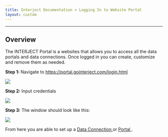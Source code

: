 ```yaml
---
title: Interject Documentation > Logging In to Website Portal
layout: custom
---
```

* * *

##  **Overview**

The INTERJECT Portal is a websites that allows you to access all the data portals and data connections. Once logged in you can create, customize and remove them as needed. 

**Step 1:** Navigate to [ https://portal.gointerject.com/login.html ](https://portal.gointerject.com/login.html)

![](attachments/142278762/144277849.png)

  


**Step 2:** Input credentials 

![](attachments/142278762/144277854.png)

  


**Step 3:** The window should look like this: 

![](attachments/142278762/144376241.png)

  


From here you are able to set up a [ Data Connection ](/wPortal/Lab-15.2-Database-Connection_136249415.html) or [ Portal ](/wPortal/Data-Portals_324665363.html) . 
